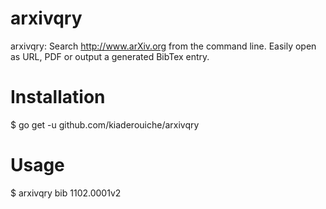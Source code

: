 # arxivqry
arxivqry: Search http://www.arXiv.org from the command line. Easily open as URL, PDF or output a generated BibTex entry.

# Installation

$ go get -u github.com/kiaderouiche/arxivqry

# Usage

$ arxivqry bib 1102.0001v2

